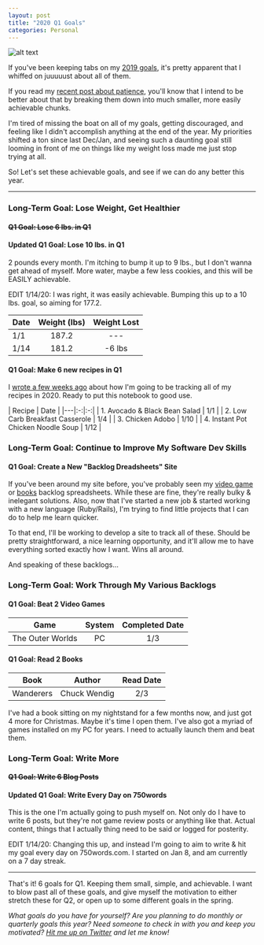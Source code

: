 ```yaml
---
layout: post
title: "2020 Q1 Goals"
categories: Personal
---
```


![alt text][headerImg]

If you've been keeping tabs on my [2019 goals][2019goals], it's pretty apparent that I whiffed on juuuuust about all of them.

If you read my [recent post about patience][patience], you'll know that I intend to be better about that by breaking them down into much smaller, more easily achievable chunks.

<!-- more -->

I'm tired of missing the boat on all of my goals, getting discouraged, and feeling like I didn't accomplish anything at the end of the year. My priorities shifted a ton since last Dec/Jan, and seeing such a daunting goal still looming in front of me on things like my weight loss made me just stop trying at all.

So! Let's set these achievable goals, and see if we can do any better this year.

---

### Long-Term Goal: Lose Weight, Get Healthier

#### ~~Q1 Goal: Lose 6 lbs. in Q1~~

#### Updated Q1 Goal: Lose 10 lbs. in Q1

2 pounds every month. I'm itching to bump it up to 9 lbs., but I don't wanna get ahead of myself. More water, maybe a few less cookies, and this will be EASILY achievable.

EDIT 1/14/20: I was right, it was easily achievable. Bumping this up to a 10 lbs. goal, so aiming for 177.2.

| Date  | Weight (lbs)  | Weight Lost  |
|---|:-:|:-:|
| 1/1  | 187.2 | --- |
| 1/14 | 181.2 | -6 lbs |

#### Q1 Goal: Make 6 new recipes in Q1

I [wrote a few weeks ago](https://niclake.me/recipes/) about how I'm going to be tracking all of my recipes in 2020. Ready to put this notebook to good use.

| Recipe | Date |
|---|:-:|:-:|
| 1. Avocado & Black Bean Salad | 1/1 |
| 2. Low Carb Breakfast Casserole | 1/4 |
| 3. Chicken Adobo | 1/10 |
| 4. Instant Pot Chicken Noodle Soup | 1/12 |

### Long-Term Goal: Continue to Improve My Software Dev Skills

#### Q1 Goal: Create a New "Backlog Dreadsheets" Site

If you've been around my site before, you've probably seen my [video game][gamesSheet] or [books][booksSheet] backlog spreadsheets. While these are fine, they're really bulky & inelegant solutions. Also, now that I've started a new job & started working with a new language (Ruby/Rails), I'm trying to find little projects that I can do to help me learn quicker.

To that end, I'll be working to develop a site to track all of these. Should be pretty straightforward, a nice learning opportunity, and it'll allow me to have everything sorted exactly how I want. Wins all around.

And speaking of these backlogs...

### Long-Term Goal: Work Through My Various Backlogs

#### Q1 Goal: Beat 2 Video Games

| Game | System | Completed Date |
|---|:-:|:-:|
| The Outer Worlds | PC | 1/3 |

#### Q1 Goal: Read 2 Books

| Book | Author | Read Date |
|---|:-:|:-:|
| Wanderers | Chuck Wendig | 2/3 |

I've had a book sitting on my nightstand for a few months now, and just got 4 more for Christmas. Maybe it's time I open them. I've also got a myriad of games installed on my PC for years. I need to actually launch them and beat them.

### Long-Term Goal: Write More

#### ~~Q1 Goal: Write 6 Blog Posts~~

#### Updated Q1 Goal: Write Every Day on 750words

This is the one I'm actually going to push myself on. Not only do I have to write 6 posts, but they're not game review posts or anything like that. Actual content, things that I actually thing need to be said or logged for posterity.

EDIT 1/14/20: Changing this up, and instead I'm going to aim to write & hit my goal every day on 750words.com. I started on Jan 8, and am currently on a 7 day streak.

---

That's it! 6 goals for Q1. Keeping them small, simple, and achievable. I want to blow past all of these goals, and give myself the motivation to either stretch these for Q2, or open up to some different goals in the spring.

*What goals do you have for yourself? Are you planning to do monthly or quarterly goals this year? Need someone to check in with you and keep you motivated? [Hit me up on Twitter][twitter] and let me know!*

[headerImg]: http://culture360.asef.org/wp-content/blogs.dir/1/files/2013/11/Creative-Writing-Banner.jpg "Setting Goals"
[2019goals]: https://niclake.me/2019-goals
[patience]: https://niclake.me/patience
[gamesSheet]: https://docs.google.com/spreadsheets/d/1zg-SOYI8DlH-ibSNslfPtq0xJB4sEMb_7OHKbq2qclk/edit?usp=sharing
[booksSheet]: https://docs.google.com/spreadsheets/d/1-1PcHF6xzFKTaTvxnfjm6bVgo4pd5yIr3nbxsbckoFo/edit?usp=sharing
[twitter]: http://twitter.com/niclake
